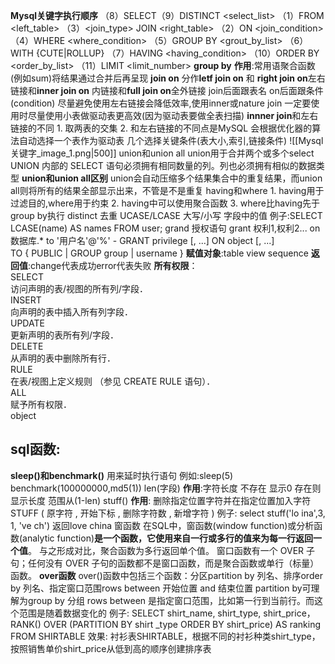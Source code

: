 **Mysql关键字执行顺序**
	 （8）SELECT（9）DISTINCT <select_list>
	 （1）FROM <left_table>
	 （3）<join_type> JOIN <right_table>
	 （2）ON <join_condition>
	 （4）WHERE <where_condition>
	（5）GROUP BY <grout_by_list>
	 （6）WITH {CUTE|ROLLUP}
	 （7）HAVING <having_condition>
	 （10）ORDER BY <order_by_list>
	（11）LIMIT <limit_number>
**group by**
	**作用**:常用语聚合函数(例如sum)将结果通过合并后再呈现
**join on**
	分作**letf join on** 和 **right join on**左右链接和**inner join on** 内链接和**full join on**全外链接
	join后面跟表名
	on后面跟条件(condition)
	尽量避免使用左右链接会降低效率,使用inner或nature join
	一定要使用时尽量使用小表做驱动表更高效(因为驱动表要做全表扫描)
	**innner join**和左右链接的不同
	1. 取两表的交集
	2. 和左右链接的不同点是MySQL 会根据优化器的算法自动选择一个表作为驱动表
	几个选择关键条件(表大小,索引,链接条件)
	![[Mysql关键字_image_1.png|500]]
union和union all
	union用于合并两个或多个select
	UNION 内部的 SELECT 语句必须拥有相同数量的列。列也必须拥有相似的数据类型
	**union和union all区别**
		union会自动压缩多个结果集合中的重复结果，而union all则将所有的结果全部显示出来，不管是不是重复
having和where
	1. having用于过滤目的,where用于约束
	2. having中可以使用聚合函数
	3. where比having先于group by执行
distinct
	去重
UCASE/LCASE
	大写/小写  字段中的值
	例子:SELECT LCASE(name) AS names FROM user;
grand
	授权语句
	grant 权利1,权利2...  on 数据库.* to '用户名'@'%'
	-
	GRANT privilege [, ...] ON object [, ...]  
	TO { PUBLIC | GROUP group | username }
	**赋值对象**:table  view  sequence
	**返回值**:change代表成功error代表失败
	**所有权限**：  
		SELECT  
		访问声明的表/视图的所有列/字段．  
		INSERT  
		向声明的表中插入所有列字段．  
		UPDATE  
		更新声明的表所有列/字段．  
		DELETE  
		从声明的表中删除所有行．  
		RULE  
		在表/视图上定义规则 （参见 CREATE RULE 语句）．  
		ALL  
		赋予所有权限．  
		object
## sql函数:
**sleep()和benchmark()**
	用来延时执行语句
	例如:sleep(5)   benchmark(100000000,md5(1))
len(字段)
	**作用**:字符长度
	不存在  显示0
	存在则  显示长度   范围从(1-len)
stuff()
	**作用**: 删除指定位置字符并在指定位置加入字符
	STUFF ( 原字符 , 开始下标 , 删除字符数 , 新增字符 )
	例子: select stuff('lo ina',3, 1, 've ch')  返回love china
窗函数
	在SQL中，窗函数(window function)或分析函数(analytic function)**是一个函数，它使用来自一行或多行的值来为每一行返回一个值**。 与之形成对比，聚合函数为多行返回单个值。 窗口函数有一个 OVER 子句；任何没有 OVER 子句的函数都不是窗口函数，而是聚合函数或单行（标量）函数。
	**over函数**
		over()函数中包括三个函数：分区partition by 列名、排序order by 列名、指定窗口范围rows between 开始位置 and 结束位置
			partition by可理解为group by 分组
			rows between 是指定窗口范围，比如第一行到当前行。而这个范围是随着数据变化的
		例子:
			SELECT shirt_name, shirt_type, shirt_price，
			RANK() OVER (PARTITION BY shirt _type ORDER BY shirt_price) AS ranking
			FROM SHIRTABLE
			效果:  衬衫表SHIRTABLE，根据不同的衬衫种类shirt_type，按照销售单价shirt_price从低到高的顺序创建排序表











